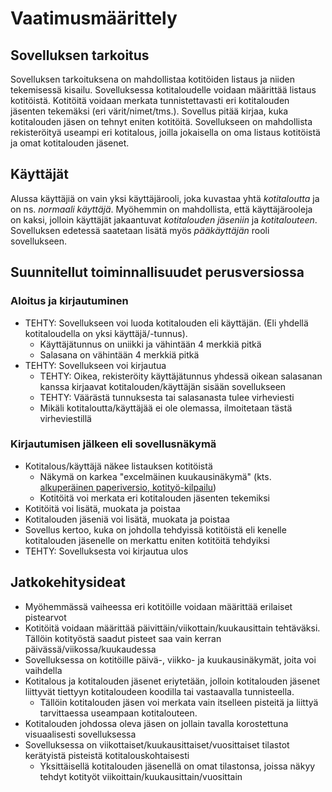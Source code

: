 # Vaatimusmäärittely

## Sovelluksen tarkoitus
Sovelluksen tarkoituksena on mahdollistaa kotitöiden listaus ja niiden tekemisessä kisailu. Sovelluksessa kotitaloudelle voidaan määrittää listaus kotitöistä. Kotitöitä voidaan merkata tunnistettavasti eri kotitalouden jäsenten tekemäksi (eri värit/nimet/tms.). Sovellus pitää kirjaa, kuka kotitalouden jäsen on tehnyt eniten kotitöitä. Sovellukseen on mahdollista rekisteröityä useampi eri kotitalous, joilla jokaisella on oma listaus kotitöistä ja omat kotitalouden jäsenet.

## Käyttäjät
Alussa käyttäjiä on vain yksi käyttäjärooli, joka kuvastaa yhtä _kotitaloutta_ ja on ns. _normaali käyttäjä_. Myöhemmin on mahdollista, että käyttäjärooleja on kaksi, jolloin käyttäjät jakaantuvat _kotitalouden jäseniin_ ja _kotitalouteen_. Sovelluksen edetessä saatetaan lisätä myös _pääkäyttäjän_ rooli sovellukseen.

## Suunnitellut toiminnallisuudet perusversiossa


### Aloitus ja kirjautuminen
- TEHTY: Sovellukseen voi luoda kotitalouden eli käyttäjän. (Eli yhdellä kotitaloudella on yksi käyttäjä/-tunnus).
  - Käyttäjätunnus on uniikki ja vähintään 4 merkkiä pitkä
  - Salasana on vähintään 4 merkkiä pitkä
 - TEHTY: Sovellukseen voi kirjautua
   - TEHTY: Oikea, rekisteröity käyttäjätunnus yhdessä oikean salasanan kanssa kirjaavat kotitalouden/käyttäjän sisään sovellukseen
   - TEHTY: Väärästä tunnuksesta tai salasanasta tulee virheviesti
   - Mikäli kotitaloutta/käyttäjää ei ole olemassa, ilmoitetaan tästä virheviestillä

### Kirjautumisen jälkeen eli sovellusnäkymä
- Kotitalous/käyttäjä näkee listauksen kotitöistä
  - Näkymä on karkea "excelmäinen kuukausinäkymä" (kts. [alkuperäinen paperiversio, kotityö-kilpailu](https://www.instagram.com/p/C9SZ7isNEEx/))
  - Kotitöitä voi merkata eri kotitalouden jäsenten tekemiksi
- Kotitöitä voi lisätä, muokata ja poistaa
- Kotitalouden jäseniä voi lisätä, muokata ja poistaa
- Sovellus kertoo, kuka on johdolla tehdyissä kotitöistä eli kenelle kotitalouden jäsenelle on merkattu eniten kotitöitä tehdyiksi
- TEHTY: Sovelluksesta voi kirjautua ulos

## Jatkokehitysideat
- Myöhemmässä vaiheessa eri kotitöille voidaan määrittää erilaiset pistearvot
- Kotitöitä voidaan määrittää päivittäin/viikottain/kuukausittain tehtäväksi. Tällöin kotityöstä saadut pisteet saa vain kerran päivässä/viikossa/kuukaudessa
- Sovelluksessa on kotitöille päivä-, viikko- ja kuukausinäkymät, joita voi vaihdella
- Kotitalous ja kotitalouden jäsenet eriytetään, jolloin kotitalouden jäsenet liittyvät tiettyyn kotitaloudeen koodilla tai vastaavalla tunnisteella.
    - Tällöin kotitalouden jäsen voi merkata vain itselleen pisteitä ja liittyä tarvittaessa useampaan kotitalouteen.
- Kotitalouden johdossa oleva jäsen on jollain tavalla korostettuna visuaalisesti sovelluksessa
- Sovelluksessa on viikottaiset/kuukausittaiset/vuosittaiset tilastot kerätyistä pisteistä kotitalouskohtaisesti
  - Yksittäisellä kotitalouden jäsenellä on omat tilastonsa, joissa näkyy tehdyt kotityöt viikoittain/kuukausittain/vuosittain
